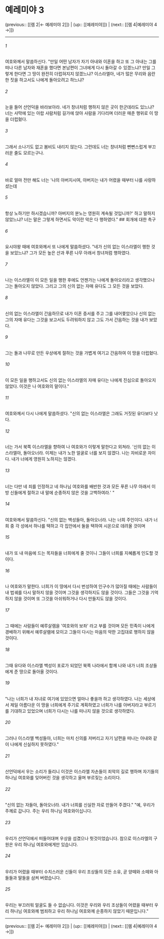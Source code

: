 # 예레미야 3

(previous:: [[렘 2|← 예레미야 2]]) | (up:: [[예레미야]]) | (next:: [[렘 4|예레미야 4 →]])

***




###### 1 

여호와께서 말씀하신다. "만일 어떤 남자가 자기 아내와 이혼을 하고 또 그 아내는 그를 떠나 다른 남자와 재혼을 했다면 본남편이 그녀에게 다시 돌아갈 수 있겠느냐? 만일 그렇게 한다면 그 땅이 완전히 더럽혀지지 않겠느냐? 이스라엘아, 네가 많은 무리와 음란한 짓을 하고서도 나에게 돌아오려고 하느냐? 



###### 2 

눈을 들어 산언덕을 바라보아라. 네가 창녀처럼 행하지 않은 곳이 한군데라도 있느냐? 너는 사막에 있는 아랍 사람처럼 길가에 앉아 사람을 기다리며 더러운 매춘 행위로 이 땅을 더럽혔다. 



###### 3 

그래서 소나기도 없고 봄비도 내리지 않는다. 그런데도 너는 창녀처럼 뻔뻔스럽게 부끄러운 줄도 모르는구나. 



###### 4 

바로 얼마 전만 해도 너는 '나의 아버지시여, 아버지는 내가 어렸을 때부터 나를 사랑하셨는데 



###### 5 

항상 노하기만 하시겠습니까? 아버지의 분노는 영원히 계속될 것입니까?' 하고 말하지 않았느냐? 너는 말은 그렇게 하면서도 악이란 악은 다 행하였다." ## 회개에 대한 촉구 



###### 6 

요시야왕 때에 여호와께서 또 나에게 말씀하셨다. "네가 신의 없는 이스라엘이 행한 것을 보았느냐? 그가 모든 높은 산과 푸른 나무 아래서 창녀처럼 행하였다. 



###### 7 

나는 이스라엘이 이 모든 일을 행한 후에도 언젠가는 나에게 돌아오리라고 생각했으나 그는 돌아오지 않았다. 그리고 그의 신의 없는 자매 유다도 그 모든 것을 보았다. 



###### 8 

신의 없는 이스라엘이 간음하므로 내가 이혼 증서를 주고 그를 내어쫓았으나 신의 없는 그의 자매 유다는 그것을 보고서도 두려워하지 않고 그도 가서 간음하는 것을 내가 보았다. 



###### 9 

그는 돌과 나무로 만든 우상에게 절하는 것을 가볍게 여기고 간음하여 이 땅을 더럽혔다. 



###### 10 

이 모든 일을 행하고서도 신의 없는 이스라엘의 자매 유다는 나에게 진심으로 돌아오지 않았다. 이것은 나 여호와의 말이다." 



###### 11 

여호와께서 다시 나에게 말씀하셨다. "신의 없는 이스라엘은 그래도 거짓된 유다보다 낫다. 



###### 12 

너는 가서 북쪽 이스라엘을 향하여 나 여호와가 이렇게 말한다고 외쳐라. '신의 없는 이스라엘아, 돌아오너라. 이제는 내가 노한 얼굴로 너를 보지 않겠다. 나는 자비로운 자이다. 내가 너에게 영원히 노하지는 않겠다. 



###### 13 

너는 다만 네 죄를 인정하고 네 하나님 여호와를 배반한 것과 모든 푸른 나무 아래서 이방 신들에게 절하고 내 말에 순종하지 않은 것을 고백하여라.' " 



###### 14 

여호와께서 말씀하신다. "신의 없는 백성들아, 돌아오너라. 나는 너희 주인이다. 내가 너희 중 각 성에서 하나를 택하고 각 집안에서 둘을 택하여 시온으로 데려올 것이며 



###### 15 

내가 또 내 마음에 드는 목자들을 너희에게 줄 것이니 그들이 너희를 지혜롭게 인도할 것이다. 



###### 16 

나 여호와가 말한다. 너희가 이 땅에서 다시 번성하여 인구수가 많아질 때에는 사람들이 내 법궤를 다시 말하지 않을 것이며 그것을 생각하지도 않을 것이다. 그들은 그것을 기억하지 않을 것이며 또 그것을 아쉬워하거나 다시 만들지도 않을 것이다. 



###### 17 

그 때에는 사람들이 예루살렘을 '여호와의 보좌' 라고 부를 것이며 모든 민족이 나에게 경배하기 위해서 예루살렘에 모이고 그들이 다시는 마음의 악한 고집대로 행하지 않을 것이다. 



###### 18 

그때 유다와 이스라엘 백성이 포로가 되었던 북쪽 나라에서 함께 나와 내가 너희 조상들에게 준 땅으로 돌아올 것이다. 



###### 19 

"나는 너희가 내 자녀로 여기에 있었으면 얼마나 좋을까 하고 생각하였다. 나는 세상에서 제일 아름다운 이 땅을 너희에게 주기로 계획하였고 너희가 나를 아버지라고 부르기를 기대하고 있었으며 너희가 다시는 나를 떠나지 않을 것으로 생각하였다. 



###### 20 

그러나 이스라엘 백성들아, 너희는 마치 신의를 저버리고 자기 남편을 떠나는 아내와 같이 나에게 신실하지 못하였다." 



###### 21 

산언덕에서 우는 소리가 들리니 이것은 이스라엘 자손들이 죄악의 길로 행하며 자기들의 하나님 여호와를 잊어버린 것을 생각하고 울며 부르짖는 소리이다. 



###### 22 

"신의 없는 자들아, 돌아오너라. 내가 너희를 신실한 자로 만들어 주겠다." "예, 우리가 주께로 갑니다. 주는 우리 하나님 여호와이십니다. 



###### 23 

우리가 산언덕에서 떠들어대며 우상을 섬겼으나 헛것이었습니다. 참으로 이스라엘의 구원은 우리 하나님 여호와에게만 있습니다. 



###### 24 

우리가 어렸을 때부터 수치스러운 신들이 우리 조상들의 모든 소유, 곧 양떼와 소떼와 아들들과 딸들을 삼켜 버렸습니다. 



###### 25 

우리는 부끄러워 얼굴도 들 수 없습니다. 이것은 우리와 우리 조상들이 어렸을 때부터 우리 하나님 여호와께 범죄하고 우리 하나님 여호와께 순종하지 않았기 때문입니다."

***

(previous:: [[렘 2|← 예레미야 2]]) | (up:: [[예레미야]]) | (next:: [[렘 4|예레미야 4 →]])
